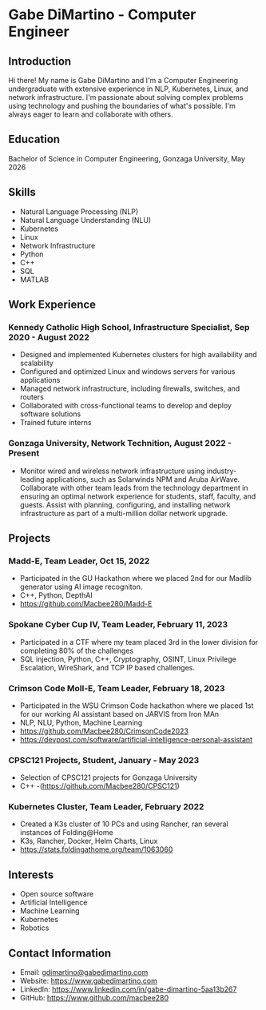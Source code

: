 # Gabe DiMartino - Computer Engineer
## Introduction
Hi there! My name is Gabe DiMartino and I'm a Computer Engineering undergraduate with extensive experience in NLP, Kubernetes, Linux, and network infrastructure. I'm passionate about solving complex problems using technology and pushing the boundaries of what's possible. I'm always eager to learn and collaborate with others.

## Education
Bachelor of Science in Computer Engineering, Gonzaga University, May 2026

## Skills
- Natural Language Processing (NLP)
- Natural Language Understanding (NLU)
- Kubernetes
- Linux
- Network Infrastructure
- Python
- C++
- SQL
- MATLAB

## Work Experience
### Kennedy Catholic High School, Infrastructure Specialist, Sep 2020 - August 2022
- Designed and implemented Kubernetes clusters for high availability and scalability
- Configured and optimized Linux and windows servers for various applications
- Managed network infrastructure, including firewalls, switches, and routers
- Collaborated with cross-functional teams to develop and deploy software solutions
- Trained future interns
### Gonzaga University, Network Technition, August 2022 - Present
- Monitor wired and wireless network infrastructure using industry-leading applications, such as Solarwinds NPM and Aruba AirWave. Collaborate with other team leads from the technology department in ensuring an optimal network experience for students, staff, faculty, and guests. Assist with planning, configuring, and installing network infrastructure as part of a multi-million dollar network upgrade.

## Projects
### Madd-E, Team Leader, Oct 15, 2022
- Participated in the GU Hackathon where we placed 2nd for our Madlib generator using AI image recogniton.
- C++, Python, DepthAI
- https://github.com/Macbee280/Madd-E
### Spokane Cyber Cup IV, Team Leader, February 11, 2023
- Participated in a CTF where my team placed 3rd in the lower division for completing 80% of the challenges
- SQL injection, Python, C++, Cryptography, OSINT, Linux Privilege Escalation, WireShark, and TCP IP based challenges.
### Crimson Code Moll-E, Team Leader, February 18, 2023
- Participated in the WSU Crimson Code hackathon where we placed 1st for our working AI assistant based on JARVIS from Iron MAn
- NLP, NLU, Python, Machine Learning
- https://github.com/Macbee280/CrimsonCode2023
- https://devpost.com/software/artificial-intelligence-personal-assistant
### CPSC121 Projects, Student, January - May 2023
- Selection of CPSC121 projects for Gonzaga University
- C++
-(https://github.com/Macbee280/CPSC121)
### Kubernetes Cluster, Team Leader, February 2022
- Created a K3s cluster of 10 PCs and using Rancher, ran several instances of Folding@Home
- K3s, Rancher, Docker, Helm Charts, Linux
- https://stats.foldingathome.org/team/1063060

## Interests
- Open source software
- Artificial Intelligence
- Machine Learning
- Kubernetes
- Robotics

## Contact Information
- Email: gdimartino@gabedimartino.com
- Website: https://www.gabedimartino.com
- LinkedIn: https://www.linkedin.com/in/gabe-dimartino-5aa13b267
- GitHub: https://www.github.com/macbee280
